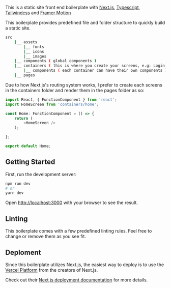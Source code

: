 This is a static site front end boilerplate with [Next.js](https://nextjs.org/),  [Typescript](https://www.typescriptlang.org/), [Tailwindcss](https://tailwindcss.com/) and [Framer Motion](https://www.framer.com/motion/)

This boilerplate provides predefined file and folder structure to quickly build a static site.

```bash
src
    |__ assets
        |__ fonts
        |__ icons
        |__ images
    |__ components ( global components )
    |__ containers ( this is where you create your screens, e.g: Login Screen )
        |__ components ( each container can have their own components )
    |__ pages
```

Due to how Next.js's routing system works, I prefer to create each screens in the containers folder and render them in the pages folder as so:

```typescript
import React, { FunctionComponent } from 'react';
import HomeScreen from 'containers/home';

const Home: FunctionComponent = () => {
    return (
        <HomeScreen />
    );

};

export default Home;
```

<!--  You dont have to follow this exactly, change up the structure according to your own preferences if needed -->

## Getting Started

First, run the development server:

```bash
npm run dev
# or
yarn dev
```

Open [http://localhost:3000](http://localhost:3000) with your browser to see the result.

## Linting

This boilerplate comes with a few predefined linting rules. Feel free to change or remove them as you see fit.

## Deploment

Since this boilerplate utilizes Next.js, the easiest way to deploy is to use the [Vercel Platform](https://vercel.com/new?utm_medium=default-template&filter=next.js&utm_source=create-next-app&utm_campaign=create-next-app-readme) from the creators of Next.js.

Check out their [Next.js deployment documentation](https://nextjs.org/docs/deployment) for more details.